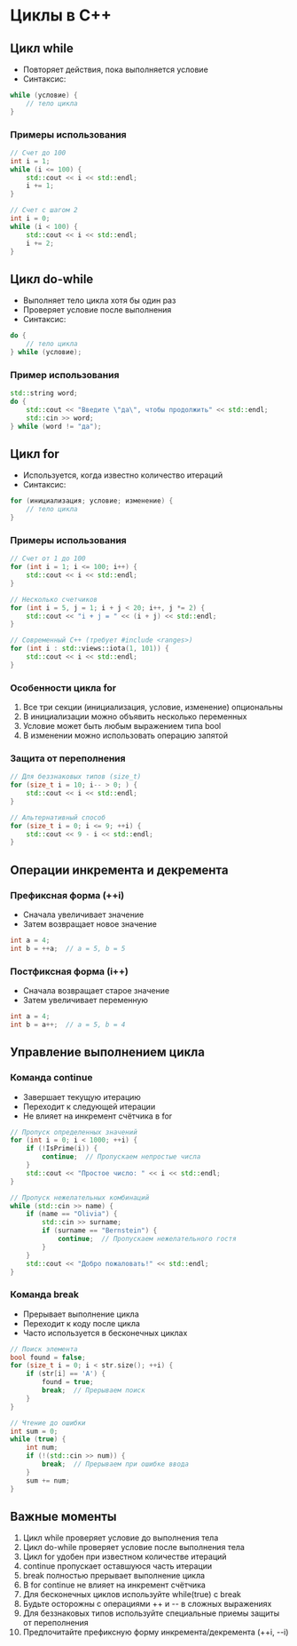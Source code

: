 # Циклы в C++

## Цикл while
- Повторяет действия, пока выполняется условие
- Синтаксис:
```cpp
while (условие) {
    // тело цикла
}
```

### Примеры использования
```cpp
// Счет до 100
int i = 1;
while (i <= 100) {
    std::cout << i << std::endl;
    i += 1;
}

// Счет с шагом 2
int i = 0;
while (i < 100) {
    std::cout << i << std::endl;
    i += 2;
}
```

## Цикл do-while
- Выполняет тело цикла хотя бы один раз
- Проверяет условие после выполнения
- Синтаксис:
```cpp
do {
    // тело цикла
} while (условие);
```

### Пример использования
```cpp
std::string word;
do {
    std::cout << "Введите \"да\", чтобы продолжить" << std::endl;
    std::cin >> word;
} while (word != "да");
```

## Цикл for
- Используется, когда известно количество итераций
- Синтаксис:
```cpp
for (инициализация; условие; изменение) {
    // тело цикла
}
```

### Примеры использования
```cpp
// Счет от 1 до 100
for (int i = 1; i <= 100; i++) {
    std::cout << i << std::endl;
}

// Несколько счетчиков
for (int i = 5, j = 1; i + j < 20; i++, j *= 2) {
    std::cout << "i + j = " << (i + j) << std::endl;
}

// Современный C++ (требует #include <ranges>)
for (int i : std::views::iota(1, 101)) {
    std::cout << i << std::endl;
}
```

### Особенности цикла for
1. Все три секции (инициализация, условие, изменение) опциональны
2. В инициализации можно объявить несколько переменных
3. Условие может быть любым выражением типа bool
4. В изменении можно использовать операцию запятой

### Защита от переполнения
```cpp
// Для беззнаковых типов (size_t)
for (size_t i = 10; i-- > 0; ) {
    std::cout << i << std::endl;
}

// Альтернативный способ
for (size_t i = 0; i <= 9; ++i) {
    std::cout << 9 - i << std::endl;
}
```

## Операции инкремента и декремента

### Префиксная форма (++i)
- Сначала увеличивает значение
- Затем возвращает новое значение
```cpp
int a = 4;
int b = ++a;  // a = 5, b = 5
```

### Постфиксная форма (i++)
- Сначала возвращает старое значение
- Затем увеличивает переменную
```cpp
int a = 4;
int b = a++;  // a = 5, b = 4
```

## Управление выполнением цикла

### Команда continue
- Завершает текущую итерацию
- Переходит к следующей итерации
- Не влияет на инкремент счётчика в for

```cpp
// Пропуск определенных значений
for (int i = 0; i < 1000; ++i) {
    if (!IsPrime(i)) {
        continue;  // Пропускаем непростые числа
    }
    std::cout << "Простое число: " << i << std::endl;
}

// Пропуск нежелательных комбинаций
while (std::cin >> name) {
    if (name == "Olivia") {
        std::cin >> surname;
        if (surname == "Bernstein") {
            continue;  // Пропускаем нежелательного гостя
        }
    }
    std::cout << "Добро пожаловать!" << std::endl;
}
```

### Команда break
- Прерывает выполнение цикла
- Переходит к коду после цикла
- Часто используется в бесконечных циклах

```cpp
// Поиск элемента
bool found = false;
for (size_t i = 0; i < str.size(); ++i) {
    if (str[i] == 'A') {
        found = true;
        break;  // Прерываем поиск
    }
}

// Чтение до ошибки
int sum = 0;
while (true) {
    int num;
    if (!(std::cin >> num)) {
        break;  // Прерываем при ошибке ввода
    }
    sum += num;
}
```

## Важные моменты
1. Цикл while проверяет условие до выполнения тела
2. Цикл do-while проверяет условие после выполнения тела
3. Цикл for удобен при известном количестве итераций
4. continue пропускает оставшуюся часть итерации
5. break полностью прерывает выполнение цикла
6. В for continue не влияет на инкремент счётчика
7. Для бесконечных циклов используйте while(true) с break
8. Будьте осторожны с операциями ++ и -- в сложных выражениях
9. Для беззнаковых типов используйте специальные приемы защиты от переполнения
10. Предпочитайте префиксную форму инкремента/декремента (++i, --i) 